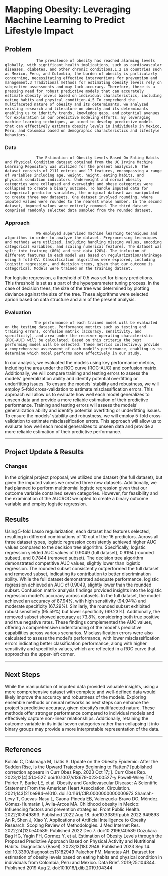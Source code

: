 
# Mapping Obesity: Leveraging Machine Learning to Predict Lifestyle Impact


## Problem
                  The prevalence of obesity has reached alarming levels globally, with significant health implications, such as cardiovascular diseases, diabetes, and other chronic conditions.1,2 In countries such as Mexico, Peru, and Colombia, the burden of obesity is particularly concerning, necessitating effective interventions for prevention and management.3 Traditional methods for estimating obesity levels rely on subjective assessments and may lack accuracy. Therefore, there is a pressing need for robust predictive models that can accurately estimate obesity levels based on individual characteristics, including eating habits and physical condition.4,5 To comprehend the multifaceted nature of obesity and its determinants, we analyzed existing research and literature on obesity and its determinants enabling us to identify trends, knowledge gaps, and potential avenues for exploration in our predictive modeling efforts. By leveraging machine learning techniques, we aimed to develop predictive models that can effectively estimate obesity levels in individuals in Mexico, Peru, and Colombia based on demographic characteristics and lifestyle behaviors. 

### Data
                  The Estimation of Obesity Levels Based On Eating Habits and Physical Condition dataset obtained from the UC Irvine Machine Learning Repository was utilized for the present analysis.6  The dataset consists of 2111 entries and 17 features, encompassing a range of variables including age, weight, height, eating habits, and physical condition indicators. Underweight and normal obesity categories were collapsed and overweight and obese categories were collapsed to create a binary outcome. To handle imputed data for categorical predictor variables, the original dataset was manipulated to create three new datasets. One dataset involved rounding, where imputed values were rounded to the nearest whole number. In the second dataset, imputed values were entirely removed. The third dataset comprised randomly selected data sampled from the rounded dataset. 

### Approach
                  We employed supervised machine learning techniques and algorithms in order to analyze the dataset. Preprocessing techniques and methods were utilized, including handling missing values, encoding categorical variables, and scaling numerical features. The dataset was split into training (80%) and test data (20%). The inclusion of different features in each model was based on regularization/shrinkage using 5 fold-CV. Classification algorithms were explored, including logistic regression, and decision trees, given that our outcome is categorical. Models were trained on the training dataset. 
For logistic regression, a threshold of 0.5 was set for binary predictions. This threshold is set as a part of the hyperparameter tuning process. In the case of decision trees, the size of the tree was determined by plotting deviance against the size of the tree. These algorithms were selected apriori based on data structure and aim of the present analysis. 

### Evaluation
                 The performance of each trained model will be evaluated on the testing dataset. Performance metrics such as testing and training errors, confusion matrix (accuracy, sensitivity, and specificity), and area under the receiver operating characteristic (ROC-AUC) will be calculated. Based on this criteria the best performing model will be selected. These metrics collectively provide a comprehensive assessment of each model's performance, enabling us to determine which model performs more effectively in our study.
In our analysis, we evaluated the models using key performance metrics, including the area under the ROC curve (ROC-AUC) and confusion matrix. Additionally, we will compare training and testing errors to assess the models' generalization ability and identify potential overfitting or underfitting issues. To ensure the models' stability and robustness, we will employ 5-fold cross-validation to estimate misclassification errors. This approach will allow us to evaluate how well each model generalizes to unseen data and provide a more reliable estimation of their predictive performance. 
Training and testing errors will assess the models' generalization ability and identify potential overfitting or underfitting issues. To ensure the models' stability and robustness, we will employ 5-fold cross-validation to estimate misclassification errors. This approach will allow us to evaluate how well each model generalizes to unseen data and provide a more reliable estimation of their predictive performance. 

---
## Project Update & Results

### Changes	
In the original project proposal, we utilized one dataset (the full dataset), but given the imputed values we created three new datasets. Additionally, we had planned to perform multinomial logistic regression given that our outcome variable contained seven categories. However, for feasibility and the examination of the AUCROC we opted to create a binary outcome variable and employ logistic regression. 

## Results
Using 5-fold Lasso regularization, each dataset had features selected, resulting in different combinations of 10 out of the 16 predictors. Across all three dataset types, logistic regression consistently achieved higher AUC values compared to the decision tree algorithm. Specifically, logistic regression yielded AUC values of 0.9049 (full dataset), 0.9194 (rounded subset), and 0.7844 (removed subset). The decision tree algorithm demonstrated competitive AUC values, slightly lower than logistic regression. The rounded subset consistently outperformed the full dataset and removed subset, indicating its contribution to better discrimination ability. While the full dataset demonstrated adequate performance, logistic regression achieved an AUC of 0.9049, slightly lower than the rounded subset.
Confusion matrix analysis findings provided insights into the logistic regression model's accuracy across datasets. In the full dataset, the model achieved an accuracy of 87.94%, with high sensitivity (94.94%) and moderate specificity (67.29%). Similarly, the rounded subset exhibited robust sensitivity (95.59%) but lower specificity (69.23%). Additionally, the removed subset showed accuracy at 73.8%, considering both true positive and true negative rates. These findings complemented the AUC values, offering a comprehensive understanding of the model's predictive capabilities across various scenarios. Misclassification errors were also calculated to assess the model's performance, with lower misclassification errors indicating better classification performance, along with higher sensitivity and specificity values, which are reflected in a ROC curve that approaches the upper-left corner.

---
## Next Steps
While the manipulation of imputed data provided valuable insights, using a more comprehensive dataset with complete and well-defined data would likely improve the accuracy and robustness of the models. Exploring ensemble methods or neural networks as next steps can enhance the project's predictive accuracy, given obesity’s multifaceted nature. These methods offer stronger performance compared to individual models and effectively capture non-linear relationships. Additionally, retaining the outcome variable in its initial seven categories rather than collapsing it into binary groups may provide a more interpretable representation of the data.

---
## References
Koliaki C, Dalamaga M, Liatis S. Update on the Obesity Epidemic: After the Sudden Rise, Is the Upward Trajectory Beginning to Flatten? [published correction appears in Curr Obes Rep. 2023 Oct 17;:]. Curr Obes Rep. 2023;12(4):514-527. doi:10.1007/s13679-023-00527-y
Powell-Wiley TM, Poirier P, Burke LE, et al. Obesity and Cardiovascular Disease: A Scientific Statement From the American Heart Association. Circulation. 2021;143(21):e984-e1010. doi:10.1161/CIR.0000000000000973
Shamah-Levy T, Cuevas-Nasu L, Gaona-Pineda EB, Valenzuela-Bravo DG, Méndez Gómez-Humarán I, Ávila-Arcos MA. Childhood obesity in Mexico: Influencing factors and prevention strategies. Front Public Health. 2022;10:949893. Published 2022 Aug 18. doi:10.3389/fpubh.2022.949893
An R, Shen J, Xiao Y. Applications of Artificial Intelligence to Obesity Research: Scoping Review of Methodologies. J Med Internet Res. 2022;24(12):e40589. Published 2022 Dec 7. doi:10.2196/40589
Gozukara Bag HG, Yagin FH, Gormez Y, et al. Estimation of Obesity Levels through the Proposed Predictive Approach Based on Physical Activity and Nutritional Habits. Diagnostics (Basel). 2023;13(18):2949. Published 2023 Sep 14. doi:10.3390/diagnostics13182949
Palechor FM, Manotas AH. Dataset for estimation of obesity levels based on eating habits and physical condition in individuals from Colombia, Peru and Mexico. Data Brief. 2019;25:104344. Published 2019 Aug 2. doi:10.1016/j.dib.2019.104344


